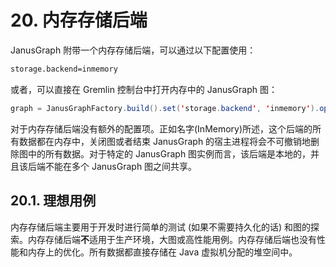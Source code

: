 # 20. 内存存储后端
JanusGraph 附带一个内存存储后端，可以通过以下配置使用：

```bash
storage.backend=inmemory
```

或者，可以直接在 Gremlin 控制台中打开内存中的 JanusGraph 图：
```java
graph = JanusGraphFactory.build().set('storage.backend', 'inmemory').open()
```

对于内存存储后端没有额外的配置项。正如名字(InMemory)所述，这个后端的所有数据都在内存中，关闭图或者结束 JanusGraph 的宿主进程将会不可撤销地删除图中的所有数据。对于特定的 JanusGraph 图实例而言，该后端是本地的，并且该后端不能在多个 JanusGraph 图之间共享。

## 20.1. 理想用例
内存存储后端主要用于开发时进行简单的测试 (如果不需要持久化的话) 和图的探索。内存存储后端**不**适用于生产环境，大图或高性能用例。内存存储后端也没有性能和内存上的优化。所有数据都直接存储在 Java 虚拟机分配的堆空间中。
